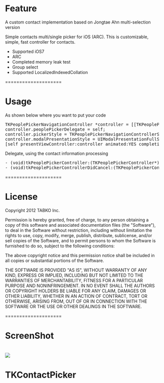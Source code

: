 Feature
====================
A custom  contact implementation based on Jongtae Ahn multi-selection version

Simple contacts multi/single picker for iOS (ARC).
This is customizable, simple, fast controller for contacts.

<ul>
    <li>Supported iOS7</li>
    <li>ARC</li>
    <li>Completed memory leak test</li>
    <li>Group select</li>
    <li>Supported LocalizedIndexedCollation</li>
</ul>

====================

Usage
====================

As shown below where you want to put your code
<pre>
TKPeoplePickerNavigationController *controller = [[TKPeoplePickerNavigationController alloc] init];
controller.peoplePickerDelegate = self;
controller.pickerStyle = TKPeoplePickerNavigationControllerStyleAllPhones;
controller.modalPresentationStyle = UIModalPresentationFullScreen;
[self presentViewController:controller animated:YES completion:nil];
</pre>

Delegate, using the contact information processing
<pre>
- (void)tkPeoplePickerController:(TKPeoplePickerController*)picker didSelectContacts:(NSArray*)contacts;
- (void)tkPeoplePickerControllerDidCancel:(TKPeoplePickerController*)picker;
</pre>

====================

License
====================

Copyright 2012 TABKO Inc.
 

Permission is hereby granted, free of charge, to any person obtaining a copy
of this software and associated documentation files (the "Software"), to deal
in the Software without restriction, including without limitation the rights
to use, copy, modify, merge, publish, distribute, sublicense, and/or sell
copies of the Software, and to permit persons to whom the Software is
furnished to do so, subject to the following conditions:

The above copyright notice and this permission notice shall be included in
all copies or substantial portions of the Software.

THE SOFTWARE IS PROVIDED "AS IS", WITHOUT WARRANTY OF ANY KIND, EXPRESS OR
IMPLIED, INCLUDING BUT NOT LIMITED TO THE WARRANTIES OF MERCHANTABILITY,
FITNESS FOR A PARTICULAR PURPOSE AND NONINFRINGEMENT. IN NO EVENT SHALL THE
AUTHORS OR COPYRIGHT HOLDERS BE LIABLE FOR ANY CLAIM, DAMAGES OR OTHER
LIABILITY, WHETHER IN AN ACTION OF CONTRACT, TORT OR OTHERWISE, ARISING FROM,
OUT OF OR IN CONNECTION WITH THE SOFTWARE OR THE USE OR OTHER DEALINGS IN
THE SOFTWARE.

====================


ScreenShot
====================

![](https://github.com/Mamong/TKContactPicker/raw/master/show.gif) 
=======
# TKContactPicker
